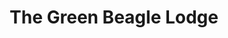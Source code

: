---
title: "The Green Beagle Lodge"
url: /chapel-hill/the-green-beagle-lodge/
shop: pet grooming
---